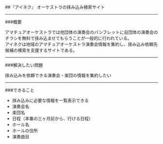 ##『アイネク』
オーケストラの挟み込み検索サイト

-----
###概要

アマチュアオーケストラでは他団体の演奏会のパンフレットに自団体の演奏会のチラシを無料で挟み込ませてもらうことが一般的に行われている。  
アイネクは地域のアマチュアオーケストラ演奏会情報を集約し、挟み込み依頼先候補の検索を支援するサイトである。

-----
###解決したい問題

挟み込みを依頼できる演奏会・楽団の情報を集約したい

-----
###できること

 - 挟み込みに必要な情報を一覧表示できる
  - 演奏会名
  - 楽団名
  - 日程（本番の三ヶ月前から、行ける日程）
  - ホール名
  - ホールの住所
  - 演奏曲目
